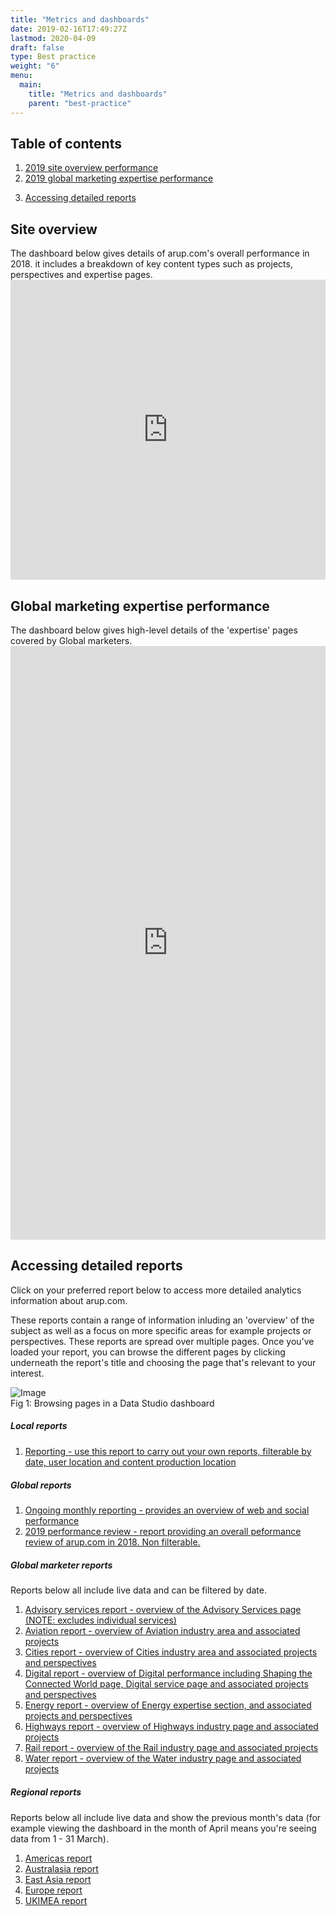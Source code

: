 ```yaml
---
title: "Metrics and dashboards"
date: 2019-02-16T17:49:27Z
lastmod: 2020-04-09
draft: false
type: Best practice
weight: "6"
menu:
  main:
    title: "Metrics and dashboards"
    parent: "best-practice"
---
```


<section class="container" id="">
	<div class="rich-text">
		<div class="reveal rich-text__content">
			<h2>Table of contents</h2>
		</div>
	</div>
</section>
<section class="container">
	<div class="menu_row">
		<div class="menu_section two">
			<ol class="header-list">
				<li>
					<a href="#overview">2019 site overview performance</a>
				</li>
				<li>
					<a href="#marketing">2019 global marketing expertise performance</a>
				</li>
			</ol>
		</div>
		<div class="menu_section two">
			<ol class="header-list two" start="3">
				<li>
					<a href="#bespoke">Accessing detailed reports</a>
				</li>
			</ol>
		</div>
	</div>
</section><!-- intro -->
<section class="container" id="overview">
	<div class="rich-text">
		<div class="reveal rich-text__content">
			<h2>Site overview</h2>
			<p style="margin-bottom:0;">The dashboard below gives details of arup.com's overall performance in 2018. it includes a breakdown of key content types such as projects, perspectives and expertise pages.</p>
		</div>
	</div>
</section>
<section class="dashboard">
	<iframe allowfullscreen frameborder="0" height="480" src="https://datastudio.google.com/embed/reporting/1zw1qDKYIJgJcKFizCIx4eP3X2HrxslDB/page/8Amg" style="border:0" width="100%"></iframe>
</section>
<section class="container" id="marketing">
	<div class="rich-text">
		<div class="reveal rich-text__content">
			<h2>Global marketing expertise performance</h2>
			<p style="margin-bottom:0;">The dashboard below gives high-level details of the 'expertise' pages covered by Global marketers.</p>
		</div>
	</div>
</section>
<section class="dashboard">
	<iframe allowfullscreen frameborder="0" height="950" src="https://datastudio.google.com/embed/reporting/18KIN6LjK5RPpVB1Fa_RMyJshPP6bGzR3/page/LjRd" style="border:0" width="100%"></iframe>
</section>
<section class="container" id="bespoke">
	<div class="rich-text">
		<div class="reveal rich-text__content">
			<h2>Accessing detailed reports</h2>
			<p>Click on your preferred report below to access more detailed analytics information about arup.com.</p>
			<P>These reports contain a range of information inluding an 'overview' of the subject as well as a focus on more specific areas for example projects or perspectives. These reports are spread over multiple pages. Once you've loaded your report, you can browse the different pages by clicking underneath the report's title and choosing the page that's relevant to your interest.</P>
			<div class="training-image"><img alt="Image" class="mainImg" src="/images/best-practice/dashboard-pages.jpg"></div>
			<div class="halfbleed__detail">
				Fig 1: Browsing pages in a Data Studio dashboard
			</div>
			<h5>Local reports</h5>
			<ol class="header-list" style="margin-bottom:20px;">
				<li>
					<a href="https://datastudio.google.com/open/0B7gs8SSwHQcKSjVuUFRva3VfMFE" target="_blank">Reporting - use this report to carry out your own reports, filterable by date, user location and content production location</a>
				</li>
			</ol>
			<h5>Global reports</h5>
			<ol class="header-list" style="margin-bottom:20px;">
				<li>
					<a href="https://datastudio.google.com/open/188yAFkfORcz6vQEMe8nie11J1GJtoRDk" target="_blank">Ongoing monthly reporting - provides an overview of web and social performance</a>
				</li>
				<li>
					<a href="https://datastudio.google.com/open/17ItmuWBpCiJGd7nrk2CwcYuLP_BDH7gE" target="_blank">2019 performance review - report providing an overall peformance review of arup.com in 2018. Non filterable.</a>
				</li>
			</ol>
			<h5>Global marketer reports</h5>
			<p>Reports below all include live data and can be filtered by date.</p>
			<ol class="header-list" style="margin-bottom:20px;">
				<li>
					<a href="https://datastudio.google.com/open/1Dt3qxLpF2tQDyNrDMY1BGfqJZ17ThqXt" target="_blank">Advisory services report - overview of the Advisory Services page (NOTE: excludes individual services)</a>
				</li>
				<li>
					<a href="https://datastudio.google.com/open/1D1iVjayJY_CnR6Hb0jAR_z8UOsJxQJfS" target="_blank">Aviation report - overview of Aviation industry area and associated projects</a>
				</li>
				<li>
					<a href="https://datastudio.google.com/open/1c55MqpUiK_g60NIvcWQl0s6lEp0pTCRNV" target="_blank">Cities report - overview of Cities industry area and associated projects and perspectives</a>
				</li>
				<li>
					<a href="https://datastudio.google.com/open/1usw1opPSDjeawt1ug2Gcx8Kq2VKWvwIV" target="_blank">Digital report - overview of Digital performance including Shaping the Connected World page, Digital service page and associated projects and perspectives</a>
				</li>
				<li>
					<a href="https://datastudio.google.com/open/1L8p9ZYjlMGOGM63OM24jDQFHoHod4pgV" target="_blank">Energy report - overview of Energy expertise section, and associated projects and perspectives</a>
				</li>
				<li>
					<a href="https://datastudio.google.com/open/1vLDZdfmk3YzLdXXOSIYIOMWmHEzF-CwH" target="_blank">Highways report - overview of Highways industry page and associated projects</a>
				</li>
				<li>
					<a href="https://datastudio.google.com/open/1enCbE23oiG4TEOoV8nOkEQdUvhfYtNWB" target="_blank">Rail report - overview of the Rail industry page and associated projects</a>
				</li>
				<li>
					<a href="https://datastudio.google.com/open/1_inh-kYR-Xc51OaoLg0mx4yZq-OJdORb" target="_Blank">Water report - overview of the Water industry page and associated projects</a>
				</li>
			</ol>
			<h5>Regional reports</h5>
			<p>Reports below all include live data and show the previous month's data (for example viewing the dashboard in the month of April means you're seeing data from 1 - 31 March).</p>
			<ol class="header-list" style="margin-bottom:20px;">
				<li>
					<a href="https://datastudio.google.com/s/vXidxNvYysM" target="_blank">Americas report</a>
				</li>
				<li>
					<a href="https://datastudio.google.com/s/uRqEEokU66w" target="_blank">Australasia report</a>
				</li>
				<li>
					<a href="https://datastudio.google.com/s/jVN2uhKsR1s" target="_blank">East Asia report</a>
				</li>
				<li>
					<a href="https://datastudio.google.com/s/sSgJLkbT-7M" target="_blank">Europe report</a>
				</li>
				<li>
					<a href="https://datastudio.google.com/s/tFRqk1B_Oxs" target="_blank">UKIMEA report</a>
				</li>
			</ol>
		</div>
	</div>
</section>